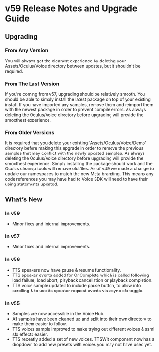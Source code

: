 # v59 Release Notes and Upgrade Guide

## Upgrading
### From Any Version
You will always get the cleanest experience by deleting your Assets/Oculus/Voice directory between updates, but it shouldn't be required.

### From The Last Version
If you’re coming from v57, upgrading should be relatively smooth. You should be able to simply install the latest package on top of your existing install.  If you have imported any samples, remove them and reimport them with the newest package in order to prevent compile errors.  As always deleting the Oculus/Voice directory before upgrading will provide the smoothest experience.

### From Older Versions
It is required that you delete your existing 'Assets/Oculus/Voice/Demo' directory before making this upgrade in order to remove the previous samples that may conflict with the newly updated samples.  As always deleting the Oculus/Voice directory before upgrading will provide the smoothest experience.  Simply installing the package should work and the Oculus cleanup tools will remove old files.
As of v49 we made a change to update our namespaces to match the new Meta branding. This means any code references you may have had to Voice SDK will need to have their using statements updated.


## What’s New
### In v59
* Minor fixes and internal improvements.

### In v57
* Minor fixes and internal improvements.

### In v56
* TTS speakers now have pause & resume functionality.
* TTS speaker events added for OnComplete which is called following load failure, load abort, playback cancellation or playback completion.
* TTS voice sample updated to include pause button, to allow info scrolling & to use tts speaker request events via async sfx toggle.

### In v55
* Samples are now accessible in the Voice Hub.
* All samples have been cleaned up and split into their own directory to make them easier to follow.
* TTS voices sample improved to make trying out different voices & ssml sfx effects easier.
* TTS recently added a set of new voices. TTSWit component now has a dropdown to add new presets with voices you may not have used yet.
